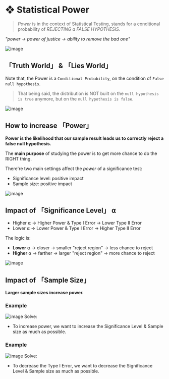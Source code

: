#  ❖ Statistical Power

> _Power_ is in the context of Statistical Testing, stands for a conditional probability of _REJECTING a FALSE HYPOTHESIS_.

_"power -> power of justice -> ability to remove the bad one"_

![image](https://user-images.githubusercontent.com/14041622/45286967-baf18380-b519-11e8-979b-8a930f74cfb6.png)

## 「Truth World」 & 「Lies World」

Note that, the Power is a `Conditional Probability`, on the condition of `False null hypothesis`.

> That being said, the distribution is NOT built on the `null hypothesis is true` anymore, but on the `null hypothesis is false`.

![image](https://user-images.githubusercontent.com/14041622/45341347-e3868580-b5cc-11e8-9b2d-3327b11a7eec.png)


## How to increase 「Power」
**Power is the likelihood that our sample result leads us to correctly reject a false null hypothesis.**

The **main purpose** of studying the power is to get more chance to do the RIGHT thing.

There're two main settings affect the _power_ of a significance test:
- Significance level: positive impact
- Sample size: positive impact

![image](https://user-images.githubusercontent.com/14041622/45287711-8bdc1180-b51b-11e8-8b8e-1b919d206ae0.png)

## Impact of 「Significance Level」 ⍺

- Higher ⍺  -> Higher Power & Type I Error  ->  Lower Type II Error
- Lower ⍺ -> Lower Power & Type I Error -> Higher Type II Error

The logic is:
- **Lower** ⍺ -> closer -> smaller "reject region" -> less chance to reject
- **Higher** ⍺ -> farther -> larger "reject region" -> more chance to reject

![image](https://user-images.githubusercontent.com/14041622/45294142-ff3a4f00-b52c-11e8-8ea3-6a7a7fe499fc.png)


## Impact of 「Sample Size」

**Larger sample sizes increase power.**

### Example
![image](https://user-images.githubusercontent.com/14041622/45293631-4f181680-b52b-11e8-9f5e-d36bbf94ab73.png)
Solve:
- To increase power, we want to increase the Significance Level & Sample size as much as possible.

### Example
![image](https://user-images.githubusercontent.com/14041622/45342126-8c35e480-b5cf-11e8-883b-f9913755eba0.png)
Solve:
- To decrease the Type I Error, we want to decrease the Significance Level & Sample size as much as possible.